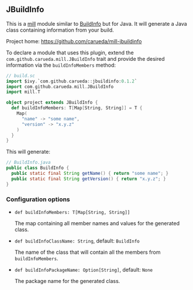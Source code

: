 ## JBuildInfo

This is a [mill](https://www.lihaoyi.com/mill/) module similar to 
[BuildInfo](https://com-lihaoyi.github.io/mill/mill/Plugin_BuildInfo.html)
but for Java. 
It will generate a Java class containing information from your build.

Project home: https://github.com/carueda/mill-jbuildinfo

To declare a module that uses this plugin, extend the
`com.github.carueda.mill.JBuildInfo` trait and provide
the desired information via the `buildInfoMembers` method:

```scala
// build.sc
import $ivy.`com.github.carueda::jbuildinfo:0.1.2`
import com.github.carueda.mill.JBuildInfo
import mill.T

object project extends JBuildInfo {
  def buildInfoMembers: T[Map[String, String]] = T {
    Map(
      "name" -> "some name",
      "version" -> "x.y.z"
    )
  }
}
```

This will generate:

```java
// BuildInfo.java
public class BuildInfo {
  public static final String getName() { return "some name"; }
  public static final String getVersion() { return "x.y.z"; }
}
```

### Configuration options

* `def buildInfoMembers: T[Map[String, String]]`

    The map containing all member names and values for the generated class.

* `def buildInfoClassName: String`, default: `BuildInfo`

    The name of the class that will contain all the members from
    `buildInfoMembers`.

* `def buildInfoPackageName: Option[String]`, default: `None`
  
    The package name for the generated class.
